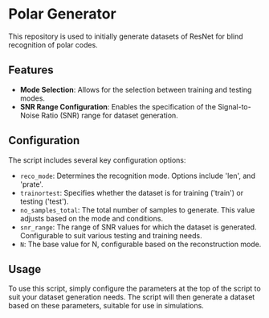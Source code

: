 
# Polar Generator
This repository is used to initially generate datasets of ResNet for blind recognition of polar codes.

## Features

- **Mode Selection**: Allows for the selection between training and testing modes.
- **SNR Range Configuration**: Enables the specification of the Signal-to-Noise Ratio (SNR) range for dataset generation.

## Configuration

The script includes several key configuration options:

- `reco_mode`: Determines the recognition mode.      Options include 'len', and 'prate'.
- `trainortest`: Specifies whether the dataset is for training ('train') or testing ('test').
- `no_samples_total`: The total number of samples to generate.      This value adjusts based on the mode and conditions.
- `snr_range`: The range of SNR values for which the dataset is generated.      Configurable to suit various testing and training needs.
- `N`: The base value for N, configurable based on the reconstruction mode.

## Usage

To use this script, simply configure the parameters at the top of the script to suit your dataset generation needs.      The script will then generate a dataset based on these parameters, suitable for use in simulations.
